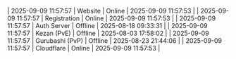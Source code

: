 | 2025-09-09 11:57:57 | Website | Online | 2025-09-09 11:57:53 |
| 2025-09-09 11:57:57 | Registration | Online | 2025-09-09 11:57:53 |
| 2025-09-09 11:57:57 | Auth Server | Offline | 2025-08-18 09:33:31 |
| 2025-09-09 11:57:57 | Kezan (PvE) | Offline | 2025-08-03 17:58:02 |
| 2025-09-09 11:57:57 | Gurubashi (PvP) | Offline | 2025-08-23 21:44:06 |
| 2025-09-09 11:57:57 | Cloudflare | Online | 2025-09-09 11:57:53 |
